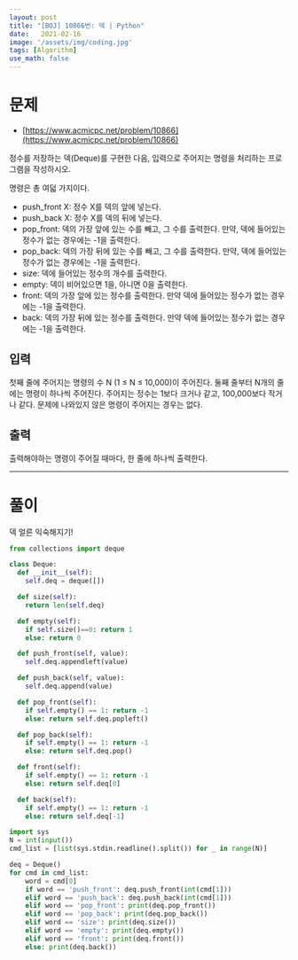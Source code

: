 ```yaml
---
layout: post
title: "[BOJ] 10866번: 덱 | Python"
date:   2021-02-16
image: '/assets/img/coding.jpg'
tags: [Algorithm]
use_math: false
---
```


# 문제

* [https://www.acmicpc.net/problem/10866](https://www.acmicpc.net/problem/10866)

정수를 저장하는 덱(Deque)를 구현한 다음, 입력으로 주어지는 명령을 처리하는 프로그램을 작성하시오.

명령은 총 여덟 가지이다.

- push_front X: 정수 X를 덱의 앞에 넣는다.  
- push_back X: 정수 X를 덱의 뒤에 넣는다.  
- pop_front: 덱의 가장 앞에 있는 수를 빼고, 그 수를 출력한다. 만약, 덱에 들어있는 정수가 없는 경우에는 -1을 출력한다.  
- pop_back: 덱의 가장 뒤에 있는 수를 빼고, 그 수를 출력한다. 만약, 덱에 들어있는 정수가 없는 경우에는 -1을 출력한다.  
- size: 덱에 들어있는 정수의 개수를 출력한다.  
- empty: 덱이 비어있으면 1을, 아니면 0을 출력한다.  
- front: 덱의 가장 앞에 있는 정수를 출력한다. 만약 덱에 들어있는 정수가 없는 경우에는 -1을 출력한다.  
- back: 덱의 가장 뒤에 있는 정수를 출력한다. 만약 덱에 들어있는 정수가 없는 경우에는 -1을 출력한다.  

## 입력

첫째 줄에 주어지는 명령의 수 N (1 ≤ N ≤ 10,000)이 주어진다. 둘째 줄부터 N개의 줄에는 명령이 하나씩 주어진다. 주어지는 정수는 1보다 크거나 같고, 100,000보다 작거나 같다. 문제에 나와있지 않은 명령이 주어지는 경우는 없다.

## 출력

출력해야하는 명령이 주어질 때마다, 한 줄에 하나씩 출력한다.



---

# 풀이

덱 얼른 익숙해지기!

```python
from collections import deque

class Deque:
  def __init__(self):
    self.deq = deque([])

  def size(self):
    return len(self.deq)

  def empty(self):
    if self.size()==0: return 1
    else: return 0

  def push_front(self, value):
    self.deq.appendleft(value)

  def push_back(self, value):
    self.deq.append(value)

  def pop_front(self):
    if self.empty() == 1: return -1
    else: return self.deq.popleft()

  def pop_back(self):
    if self.empty() == 1: return -1
    else: return self.deq.pop()

  def front(self):
    if self.empty() == 1: return -1
    else: return self.deq[0]

  def back(self):
    if self.empty() == 1: return -1
    else: return self.deq[-1]

import sys
N = int(input())
cmd_list = [list(sys.stdin.readline().split()) for _ in range(N)]

deq = Deque()
for cmd in cmd_list:
    word = cmd[0]
    if word == 'push_front': deq.push_front(int(cmd[1]))
    elif word == 'push_back': deq.push_back(int(cmd[1]))
    elif word == 'pop_front': print(deq.pop_front())
    elif word == 'pop_back': print(deq.pop_back())
    elif word == 'size': print(deq.size())
    elif word == 'empty': print(deq.empty())
    elif word == 'front': print(deq.front())
    else: print(deq.back())

```


<br>
